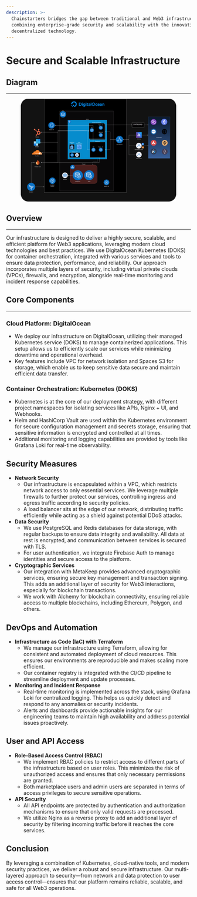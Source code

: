 ```yaml
---
description: >-
  Chainstarters bridges the gap between traditional and Web3 infrastructure,
  combining enterprise-grade security and scalability with the innovation of
  decentralized technology.
---
```


# Secure and Scalable Infrastructure

## Diagram

***

<figure><img src="../../.gitbook/assets/cs-stack-chart3.png" alt=""><figcaption></figcaption></figure>

## Overview

***

Our infrastructure is designed to deliver a highly secure, scalable, and efficient platform for Web3 applications, leveraging modern cloud technologies and best practices. We use DigitalOcean Kubernetes (DOKS) for container orchestration, integrated with various services and tools to ensure data protection, performance, and reliability. Our approach incorporates multiple layers of security, including virtual private clouds (VPCs), firewalls, and encryption, alongside real-time monitoring and incident response capabilities.

## Core Components

***

### Cloud Platform: DigitalOcean

* We deploy our infrastructure on DigitalOcean, utilizing their managed Kubernetes service (DOKS) to manage containerized applications. This setup allows us to efficiently scale our services while minimizing downtime and operational overhead.
* Key features include VPC for network isolation and Spaces S3 for storage, which enable us to keep sensitive data secure and maintain efficient data transfer.

### Container Orchestration: Kubernetes (DOKS)

* Kubernetes is at the core of our deployment strategy, with different project namespaces for isolating services like APIs, Nginx + UI, and Webhooks.
* Helm and HashiCorp Vault are used within the Kubernetes environment for secure configuration management and secrets storage, ensuring that sensitive information is encrypted and controlled at all times.
* Additional monitoring and logging capabilities are provided by tools like Grafana Loki for real-time observability.

## Security Measures

* **Network Security**
  * Our infrastructure is encapsulated within a VPC, which restricts network access to only essential services. We leverage multiple firewalls to further protect our services, controlling ingress and egress traffic according to security policies.
  * A load balancer sits at the edge of our network, distributing traffic efficiently while acting as a shield against potential DDoS attacks.
* **Data Security**
  * We use PostgreSQL and Redis databases for data storage, with regular backups to ensure data integrity and availability. All data at rest is encrypted, and communication between services is secured with TLS.
  * For user authentication, we integrate Firebase Auth to manage identities and secure access to the platform.
* **Cryptographic Services**
  * Our integration with MetaKeep provides advanced cryptographic services, ensuring secure key management and transaction signing. This adds an additional layer of security for Web3 interactions, especially for blockchain transactions.
  * We work with Alchemy for blockchain connectivity, ensuring reliable access to multiple blockchains, including Ethereum, Polygon, and others.

## DevOps and Automation

* **Infrastructure as Code (IaC) with Terraform**
  * We manage our infrastructure using Terraform, allowing for consistent and automated deployment of cloud resources. This ensures our environments are reproducible and makes scaling more efficient.
  * Our container registry is integrated with the CI/CD pipeline to streamline deployment and update processes.
* **Monitoring and Incident Response**
  * Real-time monitoring is implemented across the stack, using Grafana Loki for centralized logging. This helps us quickly detect and respond to any anomalies or security incidents.
  * Alerts and dashboards provide actionable insights for our engineering teams to maintain high availability and address potential issues proactively.

## User and API Access

* **Role-Based Access Control (RBAC)**
  * We implement RBAC policies to restrict access to different parts of the infrastructure based on user roles. This minimizes the risk of unauthorized access and ensures that only necessary permissions are granted.
  * Both marketplace users and admin users are separated in terms of access privileges to secure sensitive operations.
* **API Security**
  * All API endpoints are protected by authentication and authorization mechanisms to ensure that only valid requests are processed.
  * We utilize Nginx as a reverse proxy to add an additional layer of security by filtering incoming traffic before it reaches the core services.

## Conclusion

By leveraging a combination of Kubernetes, cloud-native tools, and modern security practices, we deliver a robust and secure infrastructure. Our multi-layered approach to security—from network and data protection to user access control—ensures that our platform remains reliable, scalable, and safe for all Web3 operations.

